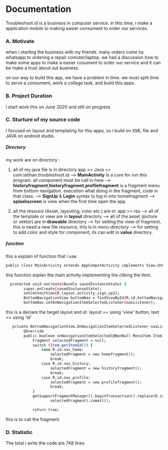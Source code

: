 # Documentation


Troubleshoot.id is a business in computer service. in this time, i make a application mobile to making easier consument to order our services.

### A. Motivate
when i starting the business with my friends. many orders come by whatsapp to ordering a repair comuter/laptop. we had a discussion how to make some apps to make a easier cosument to order our service and it can be make a trust about out business.

on our way to build this app, we have a problem in time. we must split time to serve a consument, work a collage task, and build this apps.

### B. Project Duration
I start work this on June 2020 and still on progress

### C. Sturture of my source code
I focused on layout and templating for this apps, so i build on XML file and JAVA on android studio.
##### Directory
my work are on directory :
1. all of my java file is in directory
app >> Java >> com.latihan.troubleshoot.id
--> **MainActivity** is a core for run this program. all component must be call in here
--> **historyfragment**,**historyfragment**,**profilefragment** is a fragment menu from bottom navigation. execution what doing in the fragment, code in that class.
--> **SignUp** & **Login** syntax to log in into homefragment
--> **splashscreen** is view when the first time open the app.

2. all rhe resouce (Asset, layouting, color etc.) are in:
app >> res
--> all of the template or view are in **layout** directory
--> all of the asset (picture or vektor) are in **drawable** directory
--> for setting the view of fragment, this is need a new file resource, this is in *menu directory*
--> for setting to add color and style for component, its can edit in **value** directory.

##### function 
this a explain of function that i use.

```sh
public class MainActivity extends AppCompatActivity implements View.OnClickListener {
```
this function explan the main activity implementing the cliking the item.

```sh
  protected void onCreate(Bundle savedInstanceState) {
        super.onCreate(savedInstanceState);
        setContentView(R.layout.activity_sign_up2);
        BottomNavigationView bottomNav = findViewById(R.id.bottomNavigation);
        bottomNav.setOnNavigationItemSelectedListener(navListener);
```
this is a declare the target layout and id.
layout == using 'view'
button, text == using 'id'

```sh
   private BottomNavigationView.OnNavigationItemSelectedListener navListener = new BottomNavigationView.OnNavigationItemSelectedListener() {
        @Override
        public boolean onNavigationItemSelected(@NonNull MenuItem Item) {
            Fragment selectedFragment = null;
            switch (Item.getItemId()) {
                case R.id.nav_home:
                    selectedFragment = new homefragment();
                    break;
                case R.id.nav_history:
                    selectedFragment = new historyfragment();
                    break;
                case R.id.nav_profile:
                    selectedFragment = new profilefragment();
                    break;
            }
            getSupportFragmentManager().beginTransaction().replace(R.id.fargment_container,
                    selectedFragment).commit();

            return true;
```

this is to call the fragment.

### D. Statistic

The total i write the code are 748 lines



